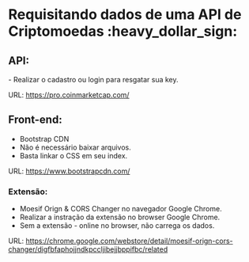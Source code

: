 <h1> Requisitando dados de uma API de Criptomoedas :heavy_dollar_sign: </h1>


<h2> API: </h2>
- Realizar o cadastro ou login para resgatar sua key.

URL: https://pro.coinmarketcap.com/

<h2> Front-end:</h2>
 <ul>
  <li> Bootstrap CDN </li>
  <li> Não é necessário baixar arquivos.</li>
  <li> Basta linkar o CSS em seu index.</li>
 </ul>

URL: https://www.bootstrapcdn.com/

### Extensão:
- Moesif Orign & CORS Changer no navegador Google Chrome.
- Realizar a instração da extensão no browser Google Chrome.
- Sem a extensão - online no browser, não carrega os dados.

URL: https://chrome.google.com/webstore/detail/moesif-orign-cors-changer/digfbfaphojjndkpccljibejjbppifbc/related
